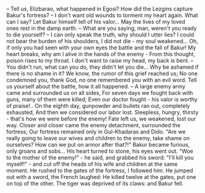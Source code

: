 – Tell us, Elizbarao, what happened in Egosi?
How did the Lezgins capture Bakur's fortress?
– I don't want old wounds to torment my heart again.
What can I say? Let Bakur himself tell of his valor...
May the lives of my loved ones rest in the damp earth.
– What are you saying, man, weren't you ready to die yourself?
– I can only speak the truth, why should I utter lies?
I could not bear the burden of his shoulders, I did not die - my soul weakened...
Oh, if only you had seen with your own eyes the battle and the fall of Bakur!
My heart breaks, why am I alive in the hands of the enemy -
From this thought, poison rises to my throat.
I don't want to raise my head, my back is bent.
– You didn't run, what can you do, they didn't let you die...
Why be ashamed if there is no shame in it?
We know, the rumor of this grief reached us;
No one condemned you, thank God, no one remembered you with an evil word.
Tell us yourself about the battle, how it all happened.
– A large enemy army came and surrounded us on all sides,
For seven days we fought back with guns, many of them were killed;
Even our doctor fought - his valor is worthy of praise!..
On the eighth day, gunpowder and bullets ran out, completely exhausted,
And then we considered our labor lost.
Sleepless, hungry, thirsty - that's how we were before the enemy!
Fate left us, we weakened, lost our way.
Closer and closer came the enemy detachment, surrounded the fortress;
Our fortress remained only in Gul-Khadaras and Dido.
"Are we really going to leave our wives and children to the enemy, take shame on ourselves?
How can we put on armor after that?!"
Bakur became furious, only groans and sobs...
His heart turned to stone, his eyes went out.
"Woe to the mother of the enemy!" - he said, and grabbed his sword:
"I'll kill you myself!" - and cut off the heads of his wife and children at the same moment.
He rushed to the gates of the fortress, I followed him.
He jumped out with a sword, the French laughed:
He killed twelve at the gates, put one on top of the other.
The tiger was deprived of its claws: and Bakur fell.